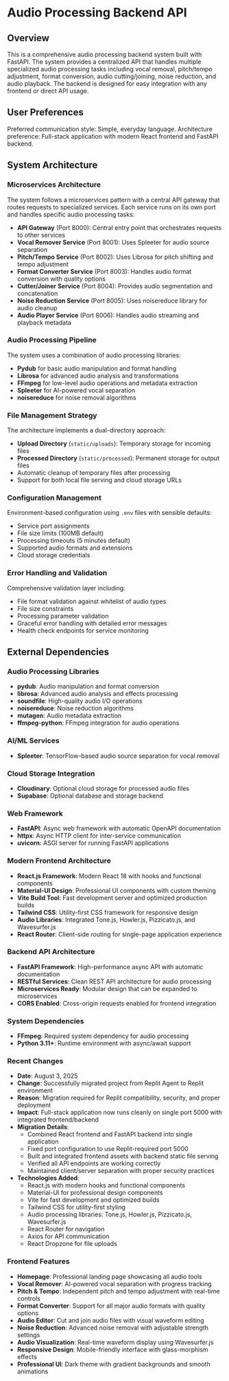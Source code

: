 # Audio Processing Backend API

## Overview

This is a comprehensive audio processing backend system built with FastAPI. The system provides a centralized API that handles multiple specialized audio processing tasks including vocal removal, pitch/tempo adjustment, format conversion, audio cutting/joining, noise reduction, and audio playback. The backend is designed for easy integration with any frontend or direct API usage.

## User Preferences

Preferred communication style: Simple, everyday language.
Architecture preference: Full-stack application with modern React frontend and FastAPI backend.

## System Architecture

### Microservices Architecture
The system follows a microservices pattern with a central API gateway that routes requests to specialized services. Each service runs on its own port and handles specific audio processing tasks:

- **API Gateway** (Port 8000): Central entry point that orchestrates requests to other services
- **Vocal Remover Service** (Port 8001): Uses Spleeter for audio source separation
- **Pitch/Tempo Service** (Port 8002): Uses Librosa for pitch shifting and tempo adjustment
- **Format Converter Service** (Port 8003): Handles audio format conversion with quality options
- **Cutter/Joiner Service** (Port 8004): Provides audio segmentation and concatenation
- **Noise Reduction Service** (Port 8005): Uses noisereduce library for audio cleanup
- **Audio Player Service** (Port 8006): Handles audio streaming and playback metadata

### Audio Processing Pipeline
The system uses a combination of audio processing libraries:
- **Pydub** for basic audio manipulation and format handling
- **Librosa** for advanced audio analysis and transformations
- **FFmpeg** for low-level audio operations and metadata extraction
- **Spleeter** for AI-powered vocal separation
- **noisereduce** for noise removal algorithms

### File Management Strategy
The architecture implements a dual-directory approach:
- **Upload Directory** (`static/uploads`): Temporary storage for incoming files
- **Processed Directory** (`static/processed`): Permanent storage for output files
- Automatic cleanup of temporary files after processing
- Support for both local file serving and cloud storage URLs

### Configuration Management
Environment-based configuration using `.env` files with sensible defaults:
- Service port assignments
- File size limits (100MB default)
- Processing timeouts (5 minutes default)
- Supported audio formats and extensions
- Cloud storage credentials

### Error Handling and Validation
Comprehensive validation layer including:
- File format validation against whitelist of audio types
- File size constraints
- Processing parameter validation
- Graceful error handling with detailed error messages
- Health check endpoints for service monitoring

## External Dependencies

### Audio Processing Libraries
- **pydub**: Audio manipulation and format conversion
- **librosa**: Advanced audio analysis and effects processing
- **soundfile**: High-quality audio I/O operations
- **noisereduce**: Noise reduction algorithms
- **mutagen**: Audio metadata extraction
- **ffmpeg-python**: FFmpeg integration for audio operations

### AI/ML Services
- **Spleeter**: TensorFlow-based audio source separation for vocal removal

### Cloud Storage Integration
- **Cloudinary**: Optional cloud storage for processed audio files
- **Supabase**: Optional database and storage backend

### Web Framework
- **FastAPI**: Async web framework with automatic OpenAPI documentation
- **httpx**: Async HTTP client for inter-service communication
- **uvicorn**: ASGI server for running FastAPI applications

### Modern Frontend Architecture
- **React.js Framework**: Modern React 18 with hooks and functional components
- **Material-UI Design**: Professional UI components with custom theming
- **Vite Build Tool**: Fast development server and optimized production builds
- **Tailwind CSS**: Utility-first CSS framework for responsive design
- **Audio Libraries**: Integrated Tone.js, Howler.js, Pizzicato.js, and Wavesurfer.js
- **React Router**: Client-side routing for single-page application experience

### Backend API Architecture
- **FastAPI Framework**: High-performance async API with automatic documentation
- **RESTful Services**: Clean REST API architecture for audio processing
- **Microservices Ready**: Modular design that can be expanded to microservices
- **CORS Enabled**: Cross-origin requests enabled for frontend integration

### System Dependencies
- **FFmpeg**: Required system dependency for audio processing
- **Python 3.11+**: Runtime environment with async/await support

### Recent Changes
- **Date**: August 3, 2025
- **Change**: Successfully migrated project from Replit Agent to Replit environment
- **Reason**: Migration required for Replit compatibility, security, and proper deployment
- **Impact**: Full-stack application now runs cleanly on single port 5000 with integrated frontend/backend
- **Migration Details**:
  - Combined React frontend and FastAPI backend into single application
  - Fixed port configuration to use Replit-required port 5000
  - Built and integrated frontend assets with backend static file serving
  - Verified all API endpoints are working correctly
  - Maintained client/server separation with proper security practices
- **Technologies Added**:
  - React.js with modern hooks and functional components
  - Material-UI for professional design components
  - Vite for fast development and optimized builds
  - Tailwind CSS for utility-first styling
  - Audio processing libraries: Tone.js, Howler.js, Pizzicato.js, Wavesurfer.js
  - React Router for navigation
  - Axios for API communication
  - React Dropzone for file uploads

### Frontend Features
- **Homepage**: Professional landing page showcasing all audio tools
- **Vocal Remover**: AI-powered vocal separation with progress tracking
- **Pitch & Tempo**: Independent pitch and tempo adjustment with real-time controls
- **Format Converter**: Support for all major audio formats with quality options
- **Audio Editor**: Cut and join audio files with visual waveform editing
- **Noise Reduction**: Advanced noise removal with adjustable strength settings
- **Audio Visualization**: Real-time waveform display using Wavesurfer.js
- **Responsive Design**: Mobile-friendly interface with glass-morphism effects
- **Professional UI**: Dark theme with gradient backgrounds and smooth animations